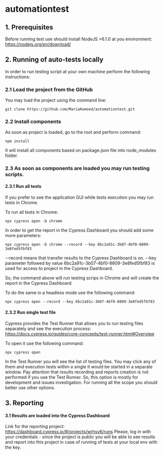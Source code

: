 # automationtest
## 1. Prerequisites
Before running test use should install NodeJS >6.1.0 at you environment: https://nodejs.org/en/download/

## 2. Running of auto-tests locally
In order to run testing script at your own machine perform the following instructions:

### 2.1 Load the project from the GitHub
You may load the project using the command line:
```
git clone https://github.com/MariaKomoed/automationtest.git
```
### 2.2 Install components
As soon as project is loaded, go to the root and perform command:
```
npm install
```
It will install all components based on package.json file into node_modules folder.

### 2.3 As soon as components are loaded you may run testing scripts.

#### 2.3.1 Run all tests

If you prefer to see the application GUI while tests execution you may run tests in Chrome.

To run all tests in Chrome:
```
npx cypress open -b chrome
```
In order to get the report in the Cypress Dashboard you should add some more parameters:
```
npx cypress open -b chrome --record --key 6bc2a91c-3b07-4bf0-8809-3e8fed5fbf83
```
--record means that transfer results to the Cypress Dashboard is on. --key parameter followed by value 6bc2a91c-3b07-4bf0-8809-3e8fed5fbf83 is used for access to project in the Cypress Dashboard.

So, the command above will run testing scrips in Chrome and will create the report in the Cypress Dashboard.

To do the same in a headless mode use the following command:
```
npx cypress open --record --key 6bc2a91c-3b07-4bf0-8809-3e8fed5fbf83
```
#### 2.3.2 Run single test file
Cypress provides the Test Runner that allows you to run testing files separately and see the execution process: https://docs.cypress.io/guides/core-concepts/test-runner.html#Overview

To open it use the following command:
```
npx cypress open
```
In the Test Runner you will see the list of testing files. You may click any of them and execution tests within a single it would be started in a separate window. Pay attention that results recording and reports creation is not performed if you use the Test Runner. So, this option is mostly for development and issues investigation. For running all the scope you should better use other options.

## 3. Reporting

#### 3.1 Results are loaded into the Cypress Dashboard
Link for the reporting project: https://dashboard.cypress.io/#/projects/wrhsy6/runs Please, log in with your credentials - since the project is public you will be able to see results and report into this project in case of running of tests at your local env with the key.